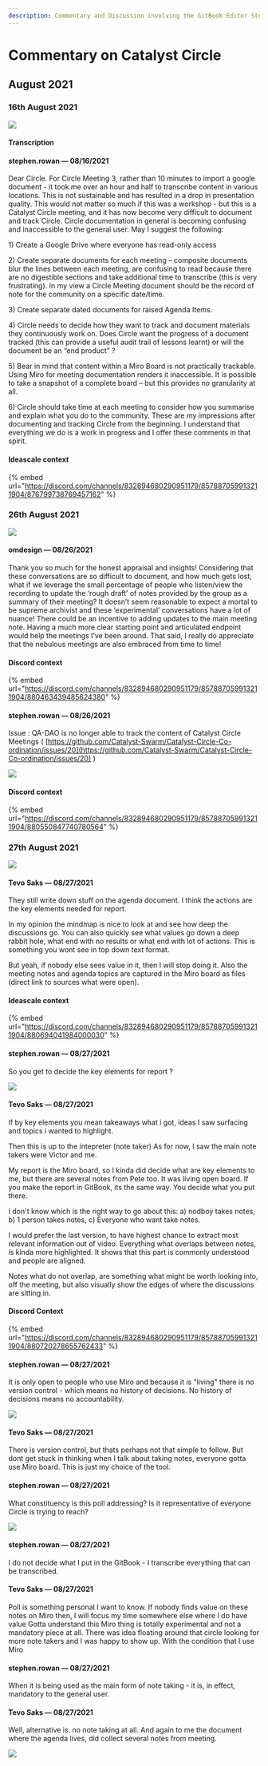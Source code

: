 ```yaml
---
description: Commentary and Discussion involving the GitBook Editor Stephen Whitenstall
---
```


# Commentary on Catalyst Circle

## August 2021

### 16th August 2021

![](../.gitbook/assets/2021-08-30-8-.png)

#### Transcription

#### stephen.rowan — 08/16/2021

Dear Circle. For Circle Meeting 3, rather than 10 minutes to import a google document - it took me over an hour and half to transcribe content in various locations. This is not sustainable and has resulted in a drop in presentation quality. This would not matter so much if this was a workshop - but this is a Catalyst Circle meeting, and it has now become very difficult to document and track Circle. Circle documentation in general is becoming confusing and inaccessible to the general user. May I suggest the following: 

1\) Create a Google Drive where everyone has read-only access 

2\) Create separate documents for each meeting – composite documents blur the lines between each meeting, are confusing to read because there are no digestible sections and take additional time to transcribe \(this is very frustrating\). In my view a Circle Meeting document should be the record of note for the community on a specific date/time. 

3\) Create separate dated documents for raised Agenda Items. 

4\) Circle needs to decide how they want to track and document materials they continuously work on. Does Circle want the progress of a document tracked \(this can provide a useful audit trail of lessons learnt\) or will the document be an “end product” ? 

5\) Bear in mind that content within a Miro Board is not practically trackable. Using Miro for meeting documentation renders it inaccessible. It is possible to take a snapshot of a complete board – but this provides no granularity at all. 

6\) Circle should take time at each meeting to consider how you summarise and explain what you do to the community. These are my impressions after documenting and tracking Circle from the beginning. I understand that everything we do is a work in progress and I offer these comments in that spirit.

#### Ideascale context

{% embed url="https://discord.com/channels/832894680290951179/857887059913211904/876799738769457162" %}

### 26th August 2021

![](../.gitbook/assets/2021-08-30-9-.png)

#### omdesign — 08/26/2021 

Thank you so much for the honest appraisal and insights! Considering that these conversations are so difficult to document, and how much gets lost, what if we leverage the small percentage of people who listen/view the recording to update the ‘rough draft’ of notes provided by the group as a summary of their meeting? It doesn’t seem reasonable to expect a mortal to be supreme archivist and these ‘experimental’ conversations have a lot of nuance! There could be an incentive to adding updates to the main meeting note. Having a much more clear starting point and articulated endpoint would help the meetings I’ve been around. That said, I really do appreciate that the nebulous meetings are also embraced from time to time!

#### Discord context

{% embed url="https://discord.com/channels/832894680290951179/857887059913211904/880463439485624380" %}

#### stephen.rowan — 08/26/2021

Issue : QA-DAO is no longer able to track the content of Catalyst Circle Meetings \( [https://github.com/Catalyst-Swarm/Catalyst-Circle-Co-ordination/issues/20](https://github.com/Catalyst-Swarm/Catalyst-Circle-Co-ordination/issues/20) \)

![](../.gitbook/assets/2021-08-30-10-.png)

#### Discord context

{% embed url="https://discord.com/channels/832894680290951179/857887059913211904/880550847740780564" %}

### 27th August 2021

![](../.gitbook/assets/2021-08-30-11-.png)

#### Tevo Saks — 08/27/2021 

They still write down stuff on the agenda document. I think the actions are the key elements needed for report.

In my opinion the mindmap is nice to look at and see how deep the discussions go. You can also quickly see what values go down a deep rabbit hole, what end with no results or what end with lot of actions. This is something you wont see in top down text format.

But yeah, if nobody else sees value in it, then I will stop doing it. Also the meeting notes and agenda topics are captured in the Miro board as files \(direct link to sources what were open\).

#### Ideascale context

{% embed url="https://discord.com/channels/832894680290951179/857887059913211904/880694041984000030" %}

#### stephen.rowan — 08/27/2021

So you get to decide the key elements for report ?

![](../.gitbook/assets/2021-08-30-12-.png)

#### Tevo Saks — 08/27/2021 

If by key elements you mean takeaways what i got, ideas I saw surfacing and topics i wanted to highlight. 

Then this is up to the intepreter \(note taker\) As for now, I saw the main note takers were Victor and me. 

My report is the Miro board, so I kinda did decide what are key elements to me, but there are several notes from Pete too. It was living open board. If you make the report in GitBook, its the same way. You decide what you put there. 

I don't know which is the right way to go about this: a\) nodboy takes notes, b\) 1 person takes notes, c\) Everyone who want take notes. 

I would prefer the last version, to have highest chance to extract most relevant information out of video. Everything what overlaps between notes, is kinda more highlighted. It shows that this part is commonly understood and people are aligned. 

Notes what do not overlap, are something what might be worth looking into, off the meeting, but also visually show the edges of where the discussions are sitting in.

#### Discord Context

{% embed url="https://discord.com/channels/832894680290951179/857887059913211904/880720278655762433" %}

#### stephen.rowan — 08/27/2021 

It is only open to people who use Miro and because it is "living" there is no version control - which means no history of decisions. No history of decisions means no accountability.

![](../.gitbook/assets/2021-08-30-13-.png)

#### Tevo Saks — 08/27/2021 

There is version control, but thats perhaps not that simple to follow. But dont get stuck in thinking when I talk about taking notes, everyone gotta use Miro board. This is just my choice of the tool.

#### stephen.rowan — 08/27/2021 

What constituency is this poll addressing? Is it representative of everyone Circle is trying to reach?

![](../.gitbook/assets/2021-08-30-14-.png)

#### stephen.rowan — 08/27/2021 

I do not decide what I put in the GitBook - I transcribe everything that can be transcribed. 

#### Tevo Saks — 08/27/2021 

Poll is something personal I want to know. If nobody finds value on these notes on Miro then, I will focus my time somewhere else where I do have value Gotta understand this Miro thing is totally experimental and not a mandatory piece at all. There was idea floating around that circle looking for more note takers and I was happy to show up. With the condition that I use Miro

#### stephen.rowan — 08/27/2021 

When it is being used as the main form of note taking - it is, in effect, mandatory to the general user. 

#### Tevo Saks — 08/27/2021 

Well, alternative is. no note taking at all. And again to me the document where the agenda lives, did collect several notes from meeting.

![](../.gitbook/assets/2021-08-30-15-.png)





